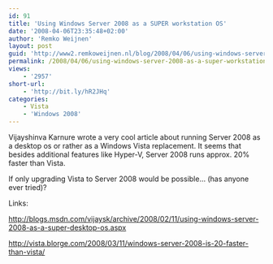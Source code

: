 ```yaml
---
id: 91
title: 'Using Windows Server 2008 as a SUPER workstation OS'
date: '2008-04-06T23:35:48+02:00'
author: 'Remko Weijnen'
layout: post
guid: 'http://www2.remkoweijnen.nl/blog/2008/04/06/using-windows-server-2008-as-a-super-workstation-os/'
permalink: /2008/04/06/using-windows-server-2008-as-a-super-workstation-os/
views:
    - '2957'
short-url:
    - 'http://bit.ly/hR2JHq'
categories:
    - Vista
    - 'Windows 2008'
---
```


Vijayshinva Karnure wrote a very cool article about running Server 2008 as a desktop os or rather as a Windows Vista replacement. It seems that besides additional features like Hyper-V, Server 2008 runs approx. 20% faster than Vista.

If only upgrading Vista to Server 2008 would be possible… (has anyone ever tried)?

Links:

<http://blogs.msdn.com/vijaysk/archive/2008/02/11/using-windows-server-2008-as-a-super-desktop-os.aspx>

<http://vista.blorge.com/2008/03/11/windows-server-2008-is-20-faster-than-vista/>